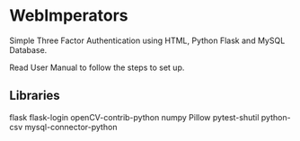 # WebImperators
Simple Three Factor Authentication using HTML, Python Flask and MySQL Database.

Read User Manual to follow the steps to set up.

## Libraries
flask
flask-login
openCV-contrib-python
numpy
Pillow
pytest-shutil
python-csv
mysql-connector-python


